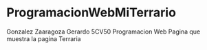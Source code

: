# ProgramacionWebMiTerrario
Gonzalez Zaaragoza Gerardo 5CV50 Programacion Web Pagina que muestra la pagina Terraria
